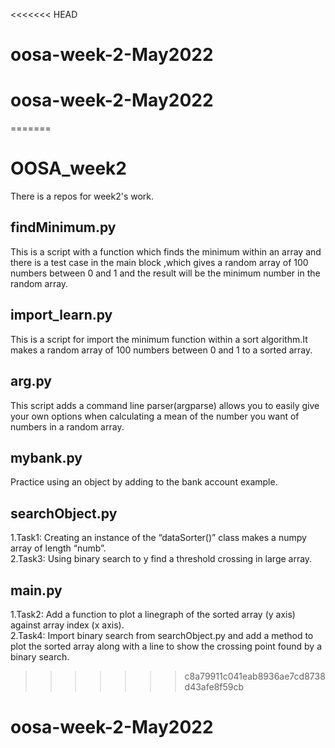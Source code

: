 <<<<<<< HEAD
# oosa-week-2-May2022
# oosa-week-2-May2022
=======
# OOSA_week2
There is a repos for week2's work.
## findMinimum.py
This is a script with a function which finds the minimum within an array and there is  a test case in the main block ,which gives a random array of 100 numbers between 0 and 1 and the result will be the minimum number in the random array.
## import_learn.py
This is a script for import the minimum function within a sort algorithm.It makes a random array of 100 numbers between 0 and 1 to a sorted array.
## arg.py
This script adds a command line parser(argparse) allows you to easily give your own options when calculating a mean of the number you want of numbers in a random array.
## mybank.py
Practice using an object by adding to the bank account example.
## searchObject.py
1.Task1: Creating an instance of the “dataSorter()” class makes a numpy array of length “numb”.  
2.Task3: Using binary search to y find a threshold crossing in large array.
## main.py
1.Task2: Add a function to plot a linegraph of the sorted array (y axis) against array index (x axis).   
2.Task4: Import binary search from searchObject.py and add a method to plot the sorted array along with a line to show the crossing point found by a binary search.

>>>>>>> c8a79911c041eab8936ae7cd8738d43afe8f59cb
# oosa-week-2-May2022
